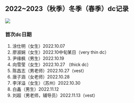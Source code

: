 ## 2022~2023（秋季）冬季（春季）dc记录

![](https://count.getloli.com/get/@2223winterdcrecord)

### 首次dc日期

1. 涂仕明（女生）2022.10.07 
2. 廖淑娴（女生）2022.10中旬某日（very thin dc）
3. 尹缘枫（男生）2022.10.19
4. 向雪莹（女生）2022.10.27 （thick dc）
5. 陈昌志（男老师）2022.10.27（vest）
6. 唐子涵（女老师）2022.10.28
7. 李洋溢（女生）（苏州）2022.10.30
8. 白鑫（男生）2022.11.12
9. 刘超（男老师，辅导员）2022.11.13（vest）
